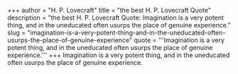 +++
author = "H. P. Lovecraft"
title = "the best H. P. Lovecraft Quote"
description = "the best H. P. Lovecraft Quote: Imagination is a very potent thing, and in the uneducated often usurps the place of genuine experience."
slug = "imagination-is-a-very-potent-thing-and-in-the-uneducated-often-usurps-the-place-of-genuine-experience"
quote = '''Imagination is a very potent thing, and in the uneducated often usurps the place of genuine experience.'''
+++
Imagination is a very potent thing, and in the uneducated often usurps the place of genuine experience.
